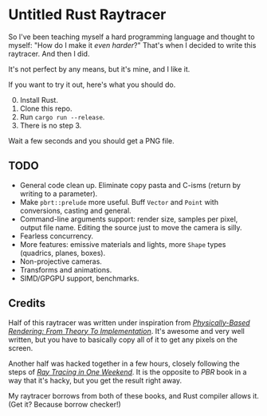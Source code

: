 # Untitled Rust Raytracer

So I've been teaching myself a hard programming language and thought to myself: "How do I make it _even harder_?" That's when I decided to write this raytracer. And then I did.

It's not perfect by any means, but it's mine, and I like it.

If you want to try it out, here's what you should do.

0. Install Rust.
1. Clone this repo.
1. Run `cargo run --release`.
1. There is no step 3.

Wait a few seconds and you should get a PNG file.

## TODO

-   General code clean up. Eliminate copy pasta and C-isms (return by writing to a parameter).
-   Make `pbrt::prelude` more useful. Buff `Vector` and `Point` with conversions, casting and general.
-   Command-line arguments support: render size, samples per pixel, output file name. Editing the source just to move the camera is silly.
-   Fearless concurrency.
-   More features: emissive materials and lights, more `Shape` types (quadrics, planes, boxes).
-   Non-projective cameras.
-   Transforms and animations.
-   SIMD/GPGPU support, benchmarks.

## Credits

Half of this raytracer was written under inspiration from [_Physically-Based Rendering: From Theory To Implementation_][pbr-book]. It's awesome and very well written, but you have to basically copy all of it to get any pixels on the screen.

Another half was hacked together in a few hours, closely following the steps of [_Ray Tracing in One Weekend_][rtiow]. It is the opposite to _PBR_ book in a way that it's hacky, but you get the result right away.

My raytracer borrows from both of these books, and Rust compiler allows it. (Get it? Because borrow checker!)

[pbr-book]: http://www.pbr-book.org/
[rtiow]: https://raytracing.github.io/
